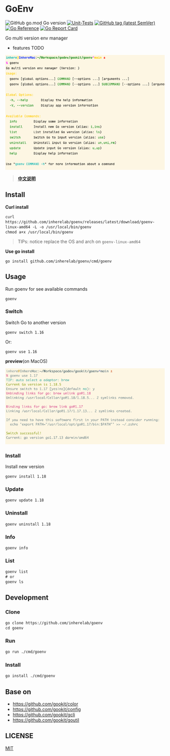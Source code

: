 # GoEnv

![GitHub go.mod Go version](https://img.shields.io/github/go-mod/go-version/inherelab/goenv?style=flat-square)
[![Unit-Tests](https://github.com/inherelab/goenv/actions/workflows/go.yml/badge.svg)](https://github.com/inherelab/goenv/actions/workflows/go.yml)
[![GitHub tag (latest SemVer)](https://img.shields.io/github/tag/inherelab/goenv)](https://github.com/inherelab/goenv)
[![Go Reference](https://pkg.go.dev/badge/github.com/inherelab/goenv.svg)](https://pkg.go.dev/github.com/inherelab/goenv)
[![Go Report Card](https://goreportcard.com/badge/github.com/inherelab/goenv)](https://goreportcard.com/report/github.com/inherelab/goenv)

Go multi version env manager

- features TODO

![goenv](_example/help.png)

> **[中文说明](README.zh-CN.md)**

## Install

**Curl install**

```shell
curl https://github.com/inherelab/goenv/releases/latest/download/goenv-linux-amd64 -L -o /usr/local/bin/goenv
chmod a+x /usr/local/bin/goenv
```

> TIPs: notice replace the OS and arch on `goenv-linux-amd64`

**Use go install**

```shell
go install github.com/inherelab/goenv/cmd/goenv
```

## Usage

Run goenv for see available commands

```shell
goenv
```

### Switch

Switch Go to another version

```shell
goenv switch 1.16
```
Or:

```shell
goenv use 1.16
```

**preview**(on MacOS)

![](_example/switch.png)

### Install

Install new version

```shell
goenv install 1.18
```

### Update

```shell
goenv update 1.18
```

### Uninstall

```shell
goenv uninstall 1.18
```

### Info

```shell
goenv info
```

### List

```shell
goenv list
# or
goenv ls
```

## Development

### Clone

```shell
go clone https://github.com/inherelab/goenv
cd goenv
```

### Run

```bash
go run ./cmd/goenv
```

### Install

```bash
go install ./cmd/goenv
```

## Base on

- https://github.com/gookit/color
- https://github.com/gookit/config
- https://github.com/gookit/gcli
- https://github.com/gookit/goutil

## LICENSE

[MIT](LICENSE)
